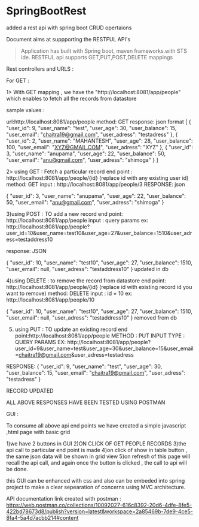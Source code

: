 # SpringBootRest
added a rest api with spring boot CRUD opertaions

Document aims at suppporting the RESTFUL API's
>Application has built with Spring boot, maven frameworks.with STS ide.
>RESTFUL api supports GET,PUT,POST,DELETE mappings 

Rest controllers and URLS :

For GET :

1> With GET mapping , we have the "http://localhost:8081/app/people"  which enables to fetch all the records from datastore

sample values :

url:http://localhost:8081/app/people
method: GET
response: json format
[
    {
        "user_id": 9,
        "user_name": "test",
        "user_age": 30,
        "user_balance": 15,
        "user_email": "chaitra19@gmail.com",
        "user_adress": "testadress"
    },
    {
        "user_id": 2,
        "user_name": "MAHANTESH",
        "user_age": 28,
        "user_balance": 100,
        "user_email": "XYZ@GMAIL.COM",
        "user_adress": "XYZ"
    },
    {
        "user_id": 3,
        "user_name": "anupama",
        "user_age": 22,
        "user_balance": 50,
        "user_email": "anu@gmail.com",
        "user_adress": "shimoga"
    }
]





2> using GET : Fetch a particular record 
end point : http://localhost:8081/app/people/{id}    (replace id with any existing user id)
method: GET 
input : http://localhost:8081/app/people/3
RESPONSE: json

{
    "user_id": 3,
    "user_name": "anupama",
    "user_age": 22,
    "user_balance": 50,
    "user_email": "anu@gmail.com",
    "user_adress": "shimoga"
}


3)using POST : TO add a new record 
end point: http://localhost:8081/app/people
input : query params 
ex: http://localhost:8081/app/people?user_id=10&user_name=test10&user_age=27&user_balance=1510&user_adress=testaddress10

response: JSON 

{
    "user_id": 10,
    "user_name": "test10",
    "user_age": 27,
    "user_balance": 1510,
    "user_email": null,
    "user_adress": "testaddress10"
}
updated in db 

4)using DELETE : to remove the record from datastore
end point: http://localhost:8081/app/people/{id}  (replace id with existing record id you want to remove)
method: DELETE
input : id = 10
ex: http://localhost:8081/app/people/10

{
    "user_id": 10,
    "user_name": "test10",
    "user_age": 27,
    "user_balance": 1510,
    "user_email": null,
    "user_adress": "testaddress10"
}
removed from db


5) using PUT : TO update an existing record
end point:http://localhost:8081/app/people
METHOD : PUT 
INPUT TYPE : QUERY PARAMS
EX: http://localhost:8081/app/people?user_id=9&user_name=test&user_age=30&user_balance=15&user_email=chaitra19@gmail.com&user_adress=testadress

RESPONSE: 
{
    "user_id": 9,
    "user_name": "test",
    "user_age": 30,
    "user_balance": 15,
    "user_email": "chaitra19@gmail.com",
    "user_adress": "testadress"
}

RECORD UPDATED

ALL ABOVE RESPONSES HAVE BEEN TESTED USING POSTMAN 


GUI :

To consume all above api end points we have created a simple javascript ,html page with basic grid 

1)we have 2 buttons in GUI 
2)ON CLICK OF GET PEOPLE RECORDS
3)the api call to particular end point is made
4)on click of show in table button , the same json data will be shown in grid view
5)on refresh of this page will recall the api call, and again once the button is clicked , the call to api will be done.

this GUI can be enhanced with css and also can be embeded into spring project to make a clear sepearation of concerns using MVC architecture.


API documentation link created with postman : 
https://web.postman.co/collections/10092027-616c8392-20d6-4dfe-8fe5-422bd78673d8/publish?version=latest&workspace=2a85469b-7de9-4ce5-8fa4-5a4d7acbb214#content

















